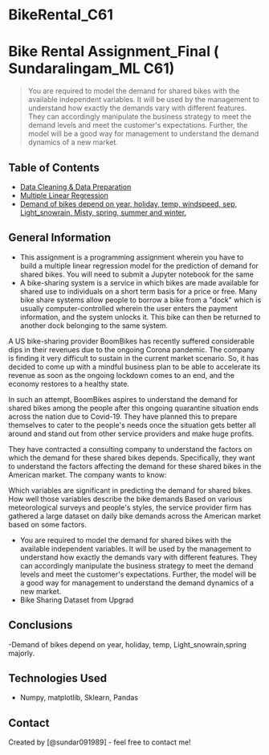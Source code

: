 # BikeRental_C61

# Bike Rental Assignment_Final ( Sundaralingam_ML C61)
> You are required to model the demand for shared bikes with the available independent variables. It will be used by the management to understand how exactly the demands vary with different features. They can accordingly manipulate the business strategy to meet the demand levels and meet the customer's expectations. Further, the model will be a good way for management to understand the demand dynamics of a new market.


## Table of Contents
* [Data Cleaning & Data Preparation](#general-information)
* [Multiple Linear Regression](#technologies-used)
* [Demand of bikes depend on year, holiday, temp, windspeed, sep, Light_snowrain, Misty, spring, summer and winter.](#conclusions)

<!-- You can include any other section that is pertinent to your problem -->

## General Information
- This assignment is a programming assignment wherein you have to build a multiple linear regression model for the prediction of demand for shared bikes. You will need to submit a Jupyter notebook for the same
- A bike-sharing system is a service in which bikes are made available for shared use to individuals on a short term basis for a price or free. Many bike share systems allow people to borrow a bike from a "dock" which is usually computer-controlled wherein the user enters the payment information, and the system unlocks it. This bike can then be returned to another dock belonging to the same system.


A US bike-sharing provider BoomBikes has recently suffered considerable dips in their revenues due to the ongoing Corona pandemic. The company is finding it very difficult to sustain in the current market scenario. So, it has decided to come up with a mindful business plan to be able to accelerate its revenue as soon as the ongoing lockdown comes to an end, and the economy restores to a healthy state. 


In such an attempt, BoomBikes aspires to understand the demand for shared bikes among the people after this ongoing quarantine situation ends across the nation due to Covid-19. They have planned this to prepare themselves to cater to the people's needs once the situation gets better all around and stand out from other service providers and make huge profits.


They have contracted a consulting company to understand the factors on which the demand for these shared bikes depends. Specifically, they want to understand the factors affecting the demand for these shared bikes in the American market. The company wants to know:

Which variables are significant in predicting the demand for shared bikes.
How well those variables describe the bike demands
Based on various meteorological surveys and people's styles, the service provider firm has gathered a large dataset on daily bike demands across the American market based on some factors.
- You are required to model the demand for shared bikes with the available independent variables. It will be used by the management to understand how exactly the demands vary with different features. They can accordingly manipulate the business strategy to meet the demand levels and meet the customer's expectations. Further, the model will be a good way for management to understand the demand dynamics of a new market.
- Bike Sharing Dataset from Upgrad

<!-- You don't have to answer all the questions - just the ones relevant to your project. -->

## Conclusions
-Demand of bikes depend on year, holiday, temp, Light_snowrain,spring majorly.

<!-- You don't have to answer all the questions - just the ones relevant to your project. -->


## Technologies Used
- Numpy, matplotlib, Sklearn, Pandas

<!-- As the libraries versions keep on changing, it is recommended to mention the version of library used in this project -->



## Contact
Created by [@sundar091989] - feel free to contact me!


<!-- Optional -->
<!-- ## License -->
<!-- This project is open source and available under the [... License](). -->
